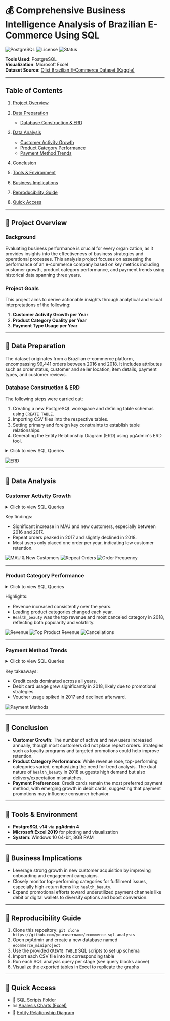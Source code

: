 # 💰 **Comprehensive Business Intelligence Analysis of Brazilian E-Commerce Using SQL**

![PostgreSQL](https://img.shields.io/badge/database-PostgreSQL-blue)
![License](https://img.shields.io/badge/license-MIT-green)
![Status](https://img.shields.io/badge/project-complete-brightgreen)

**Tools Used**: PostgreSQL<br>
**Visualization**: Microsoft Excel<br>
**Dataset Source**: [Olist Brazilian E-Commerce Dataset (Kaggle)](https://www.kaggle.com/datasets/olistbr/brazilian-ecommerce/data)

---

## Table of Contents

1. [Project Overview](#project-overview)
2. [Data Preparation](#data-preparation)

   - [Database Construction & ERD](#database-construction--erd)

3. [Data Analysis](#data-analysis)

   - [Customer Activity Growth](#customer-activity-growth)
   - [Product Category Performance](#product-category-performance)
   - [Payment Method Trends](#payment-method-trends)

4. [Conclusion](#conclusion)
5. [Tools & Environment](#tools--environment)
6. [Business Implications](#business-implications)
7. [Reproducibility Guide](#reproducibility-guide)
8. [Quick Access](#quick-access)

---

## 📂 **Project Overview**

### Background

Evaluating business performance is crucial for every organization, as it provides insights into the effectiveness of business strategies and operational processes. This analysis project focuses on assessing the performance of an e-commerce company based on key metrics including customer growth, product category performance, and payment trends using historical data spanning three years.

### Project Goals

This project aims to derive actionable insights through analytical and visual interpretations of the following:

1. **Customer Activity Growth per Year**
2. **Product Category Quality per Year**
3. **Payment Type Usage per Year**

---

## 📂 **Data Preparation**

The dataset originates from a Brazilian e-commerce platform, encompassing 99,441 orders between 2016 and 2018. It includes attributes such as order status, customer and seller location, item details, payment types, and customer reviews.

### Database Construction & ERD

The following steps were carried out:

1. Creating a new PostgreSQL workspace and defining table schemas using `CREATE TABLE`.
2. Importing CSV files into the respective tables.
3. Setting primary and foreign key constraints to establish table relationships.
4. Generating the Entity Relationship Diagram (ERD) using pgAdmin's ERD tool.

<details>
  <summary>Click to view SQL Queries</summary>

```sql
-- SQL CREATE TABLE statements, ALTER TABLE for primary and foreign keys
-- Followed by ERD generation instruction
```

</details>

![ERD](asset/gambar_1_ERD.png)

---

## 📂 **Data Analysis**

### Customer Activity Growth

<details>
  <summary>Click to view SQL Queries</summary>

```sql
-- SQL queries for calculating MAU, new customers, repeat customers, and order frequency
-- Final combined query
```

</details>

Key findings:

- Significant increase in MAU and new customers, especially between 2016 and 2017.
- Repeat orders peaked in 2017 and slightly declined in 2018.
- Most users only placed one order per year, indicating low customer retention.

![MAU & New Customers](asset/gambar_2_mau_x_newcust.png)
![Repeat Orders](asset/gambar_3_repeat%20order.png)
![Order Frequency](asset/gambar_4_freq_order.png)

---

### Product Category Performance

<details>
  <summary>Click to view SQL Queries</summary>

```sql
-- SQL for calculating revenue, cancellations, top categories, and most canceled products
-- Includes anomaly filtering for invalid years
```

</details>

Highlights:

- Revenue increased consistently over the years.
- Leading product categories changed each year.
- `Health_beauty` was the top revenue and most canceled category in 2018, reflecting both popularity and volatility.

![Revenue](asset/gambar_5_total_revenue.png)
![Top Product Revenue](asset/gambar_6_top.png)
![Cancellations](asset/gambar_7_cenceled.png)

---

### Payment Method Trends

<details>
  <summary>Click to view SQL Queries</summary>

```sql
-- SQL queries to identify preferred payment types and their yearly usage breakdown
```

</details>

Key takeaways:

- Credit cards dominated across all years.
- Debit card usage grew significantly in 2018, likely due to promotional strategies.
- Voucher usage spiked in 2017 and declined afterward.

![Payment Methods](asset/gambar_8_tipe_pembayaran.png)

---

## 📂 **Conclusion**

- **Customer Growth**: The number of active and new users increased annually, though most customers did not place repeat orders. Strategies such as loyalty programs and targeted promotions could help improve retention.
- **Product Category Performance**: While revenue rose, top-performing categories varied, emphasizing the need for trend analysis. The dual nature of `health_beauty` in 2018 suggests high demand but also delivery/expectation mismatches.
- **Payment Preferences**: Credit cards remain the most preferred payment method, with emerging growth in debit cards, suggesting that payment promotions may influence consumer behavior.

---

## 📂 **Tools & Environment**

- **PostgreSQL v14** via **pgAdmin 4**
- **Microsoft Excel 2019** for plotting and visualization
- **System**: Windows 10 64-bit, 8GB RAM

---

## 📂 **Business Implications**

- Leverage strong growth in new customer acquisition by improving onboarding and engagement campaigns.
- Closely monitor top-performing categories for fulfillment issues, especially high-return items like `health_beauty`.
- Expand promotional efforts toward underutilized payment channels like debit or digital wallets to diversify options and boost conversion.

---

## 🚀 **Reproducibility Guide**

1. Clone this repository: `git clone https://github.com/yourusername/ecommerce-sql-analysis`
2. Open pgAdmin and create a new database named `ecommerce_miniproject`
3. Use the provided `CREATE TABLE` SQL scripts to set up schema
4. Import each CSV file into its corresponding table
5. Run each SQL analysis query per stage (see query blocks above)
6. Visualize the exported tables in Excel to replicate the graphs

---

## 🔗 **Quick Access**

- 📁 [SQL Scripts Folder](./sql/)
- 📊 [Analysis Charts (Excel)](./charts/)
- 📸 [Entity Relationship Diagram](./asset/gambar_1_ERD.png)
